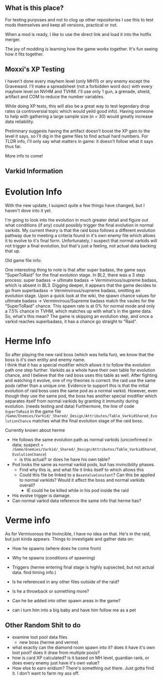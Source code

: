 ## What is this place?
For testing purposes and not to clog up other repositories 
I use this to test mods themselves and keep all versions, practical or not.

When a mod is ready, I like to use the direct link and load it into the hotfix merger.

The joy of modding is learning how the game works together. It's fun seeing how it fits together. 


## Moxxi's XP Testing

I haven't done every mayhem level (only MH11) or any enemy except the Graveward.
I'll make a spreadsheet (not a forbidden word doc) with every mayhem level on NVHM and TVHM.
I'll use only 1 gun, a grenade, shield, artifact and COM to reduce the number variables.

While doing XP tests, this will also be a great way to test legendary drop rates (a controversial topic which would yeild good info).
Having someone to help with gathering a large sample size (n = 30) would greatly increase data reliability.

Preliminary suggests having the artifact doesn't boost the XP gain to the level it says, so I'll dig in the game files to find actual hard numbers.
For TLDR info, I'll only say what matters in game: it doesn't follow what it says thus far.

More info to come!


## Varkid Information

# Evolution Info

With the new update, I suspect quite a few things have changed, but I haven't dove into it yet.

I'm going to look into the evolution in much greater detail and figure out what conditions (if any) could possibly trigger the final evolution in normal varkids.
My current theory is that the raid boss follows a different evolution pathway due to meeting a criteria found in it's own enemy file which allows it to evolve to it's final form.
Unfortunately, I suspect that normal varkids will not trigger a final evolution, but that's just a feeling, not actual data backing that up. 

Old game file info:

One interesting thing to note is that after super badass, the game says "SuperToRaid" for the final evolution stage. In BL2, there was a 3 step process: super badass -> ultimate badass -> Verminvirous/supreme badass, which is absent in BL3. Digging deeper, it appears that the game decides to go from superbadass -> Verminvirous/supreme badass, omitting an evolution stage.
Upon a quick look at the wiki, the spawn chance values for ultimate badass -> Verminvirous/Supreme badass match the vaules for the "SuperToRaid" chance. This spawn rate is at 0% for normal mode and only a 7.5% chance in TVHM, which matches up with what's in the game data.
So, what's this mean?
The game is skipping an evolution step, and once a varkid reaches superbadass, it has a chance go straight to "Raid".

# Herme Info

So after playing the new raid boss (which was hella fun), we know that the boss is it's own entity and enemy name.  
I think that it has a special modifier which allows it to follow the evolution path one step further. 
Varkids as a whole have their own table for evolution chance, and I believe that the raid boss uses this table as well. 
After fighting and watching it evolve, one of my theories is correct: the raid use the same pods rather than a unique one.
Evidence to support this is that the initial evolution of raid boss uses the same pod as a normal varkid. 
However, even though they use the same pod, the boss has another special modifier which separates itself from normal varkids by granting it immunity during evolution. (needs testing and data)
Furthermore, the line of code `SuperToRaid` in the game file `/Game/Enemies/Varkid/_Shared/_Design/Attributes/Table_VarkidShared_EvolutionChance` matches what the final evolution stage of the raid boss. 


Currently known about herme
- He follows the same evolution path as normal varkids (unconfirmed in data; suspect = `/Game/Enemies/Varkid/_Shared/_Design/Attributes/Table_VarkidShared_EvolutionChance`)
  - is this actual? or does he have his own table?
- Pod looks the same as normal varkid pods, but has invincibility phases.
  - Find why this is, and what file it links itself to which allows this
  - Could this file be linked to a `BaseValueConstant`? Can this be applied to normal varkids? Would it affect the boss and normal varkids overall?
    - IE could he be killed while in his pod inside the raid
- His evolve trigger is damage.
- Can normal varkid data reference the same info that herme has? 


# Verme info

As for Vermivorous the Invincible, I have no idea on that. He's in the raid, but just kinda appears.
Things to investigate and gather data on:
- How he spawns (where does he come from)
- Why he spawns (conditions of spawning)
- Triggers (herme entering final stage is highly supsected, but not actual data. find timing info.)
- Is he referenced in any other files outside of the raid?
- Is he a throwback or something more?
- Can he be added into other spawn areas in the game?

- can i turn him into a big baby and have him follow me as a pet

## Other Random Shit to do

- examine loot pool data files
  - new boss (herme and verme)
- what exactly can the diamond room spawn into it? does it have it's own loot pool? does it draw from multiple pools?
- how is card XP calculated? is it based on MH level, guardian rank, or does every enemy just have it's own value?
- How else to earn eridium? There's something out there. Just gotta find it. I don't want to farm my ass off. 
